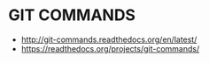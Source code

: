 GIT COMMANDS
============

* http://git-commands.readthedocs.org/en/latest/
* https://readthedocs.org/projects/git-commands/
